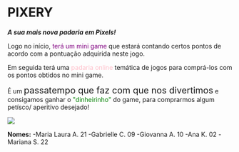 <!DOCTYPE html>
<html lang="en">
<head>
    <meta charset="UTF-8">
    <meta name="viewport" content="width=device-width, initial-scale=1.0">
    <title>Document</title>
</head>
<body>
<h1>PIXERY</h1>  
<p><em><strong>A sua mais nova padaria em Pixels! </strong></em></p>


<p> Logo no início, <font color="purple">terá um mini game</font> que estará contando certos pontos de acordo com a 
pontuação adquirida neste jogo.</p>
<p> Em seguida terá uma  <font color="pink">padaria online</font> temática de jogos para comprá-los com os pontos
obtidos no mini game.</p>
<p> É um <span style="font-size:20px;">passatempo que faz com que nos divertimos</span> e consigamos ganhar o <font color="green">"dinheirinho"</font> do game,
para comprarmos algum petísco/ aperitivo desejado!</p>

</body>
</html>

<img src="https://us.123rf.com/450wm/buch/buch2112/buch211200049/179318158-8-bit-pixel-art-fast-food-e-bebidas-%C3%ADcones-vetoriais-de-jogo-de-v%C3%ADdeo-retro-set-pizza-pixelada.jpg"> 

<p><strong>Nomes:</strong>
-Maria Laura A. 21
    -Gabrielle C. 09
    -Giovanna A. 10
    -Ana K. 02
    -Mariana S. 22</p>
